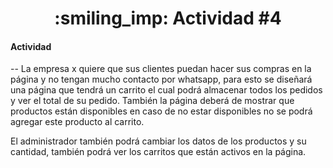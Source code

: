 <h1 align="center"> :smiling_imp: Actividad #4 </h1>

<h4>Actividad</h4>

-- La empresa x quiere que sus clientes puedan hacer sus compras en la página y no tengan mucho contacto por whatsapp, para esto se diseñará una página que tendrá un carrito el cual podrá almacenar todos los pedidos y ver el total de su pedido. También la página deberá de mostrar que productos están disponibles en caso de no estar disponibles no se podrá agregar este producto al carrito.

El administrador también podrá cambiar los datos de los productos y su cantidad, también podrá ver los carritos que están activos en la página.

